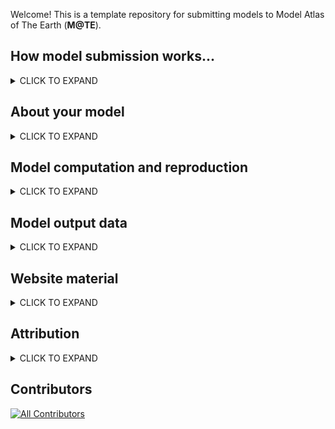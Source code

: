 Welcome! This is a template repository for submitting models to Model Atlas of The Earth (**M@TE**). 

How model submission works...
-----

<details><summary>CLICK TO EXPAND</summary>
<p>


* create a new repository by clicking on the __Use this template__ button above
* name your repository using this convention:
   * `creatorname_year_keyword` (e.g. `corcho_2022_collision`)
* populate this markdown document (`Readme.md`) with as much information as you can
* information is recorded in 3 recurring structures:
    * **Metadata Fields** (markdown tables)
    * **Metadata Tags** (markdown checkboxes)
    * **File Description** (markdown tables)
* you need to physically edit the markdown (plain text). You can do this directly through github, or on your device with a plain text editor.
    * Many of the fields have place holder / example text to help guide you. Delete this text and replace with your own.   
* add any files to the `model_files` and `web_files` subfolders.
* once you have completed these steps, you can submit your model back to M@TE <https://github.com/ModelAtlasofTheEarth>

> **Note**
> The Wiki provides more detailed information on submission. Create a Github Issue if you have problems or questions. 

  
</p>
</details>

About your model
-----

<details><summary>CLICK TO EXPAND</summary>
<p>

**Metadata fields**

Field | Value | Notes
--- | --- | ---
**Title** | E.g., _my new expanding earth model_ | E.g. additional notes, including problems/questions arising
**Abstract** | _An abstract for your model (preferrably plain language)_ | 
**Keywords** | _keyword 1_ (add rows as needed) | 
**Field of research (FOR) code** | E.g., 3706 ( see <https://vocabs.ardc.edu.au/viewById/316>)  (add rows as needed) |


**Metadata  Tags**

> **Note**
> Place an X in in the boxes to select!

- [ ] published study
- [ ] commmunity benchmark
- [ ] attempted reproduction of a previous model (including with different codes, etc)
- [ ] missing data model (input files available, requires re-running by community)


</p>
</details>


Model computation and reproduction
-----

<details><summary>CLICK TO EXPAND</summary>
<p>

**Metadata fields**


The following fields provide information and references for sources and processes that were used to create the dataset.  Provide software and computing details, versioning, web references, DOIs, Github links, input datasets etc. on any of the components and workflows that went into the generation of the dataset. 


Field | Value | Notes
--- | --- | ---
**software framework** | | 
**software version** | E.g. Models run with UWGeodynamics version 2.15, compatible with versions 2.12-2.15  |
**source code link** |  | 
**input datasets** |  | 
**computer details** | E.g., cluster name, Operating System, MPI version, number of cores  | 
**additional notes** | E.g., This product was generated by XX method as described by XX et al. (yyyy) <paper doi>. Further details and code for the method are available in the Github/code repository XX....This product is derived from dataset XX (dataset doi or link to details). The method is detailed in .... and uses inputs X (link), Y (link), Z (link) to produce this published product. |



**Metadata  Tags**

- [ ] this submission includes input files
- [ ] this submission includes a software container or environent file for __running the model__ (i.e. docker image, dockerfile, conda environment.yml)
- [ ] this submission includes postprocessing files
- [ ] this submission includes a software container or environent file __for postprocessing__
- [ ] postprocessing files are linked to data on the NCI's GeoNetwork (through thredds/OPeNDAP API)


> **Note**
> Please add any additional files (related to model execution, reproduction and postprocessing) to the `model_files` folder. Describe these files in the **File Description** table below.

**File Description**

Filename/pattern | Description | Notes
--- | --- | ---
E.g., `model_files/input.py` (add rows as needed) |  E.g., description of `model_files/input.py`  | 
E.g., `model_files/Dockerfile` (add rows as needed) | E.g., description of `model_files/Dockerfile`  | E.g., link to existing image on Dockerhub
E.g., `log.txt` | E.g., Logfile from original model execution on NCI Gadi  | 




</p>
</details>


Model output data
-----

<details><summary>CLICK TO EXPAND</summary>
<p>


**Metadata  Tags**

- [ ] this submission  includes model output data

> **Note**
> If the above box is ticked, the M@TE team will contact you with details for uploading data. Please fill out the **Metadata fields** Tables below.  Please describe output data files using the **File Description** Table. 
  
**Metadata fields**

Field | Value | Notes
--- | --- | ---
**Temporal extents (if applicable)** | e.g., Begin time (YYYY/MM/DD, or 50 Myr)  End time (YYYY/MM/DD, or 20 Myr) | ---
**Spatial extents (if applicable)** | e.g.,  west bounding longitude (degrees), east bounding longitude (degrees), ...| ---
**Local NCI file path** | Completed once data are available on NCI Geonetwork Catalog | 
**DOI (NCI Internal Field)** | Completed once data are available on NCI Geonetwork Catalog | 
**additional notes** | E.g., output data ar saved at time/step increments of (100 Kyr) | 


> **Note**
> Model output data is _Not_ submitted through Github. However the **File Description** Table provides a place to describe those files. Include anything that might be useful for the community (or your future self): datum or reference values, units, nature of the data (scalar/vector/tensor), order of components. 

**File Description**

Filename/pattern | Description | Notes
--- | --- | ---
E.g. `velocity_**.h5`, | E.g. velocity field on mesh nodes, units cm/y, first component is horizontal, second component is vertical (positive up), files saved at 1 Ma intervals  | 
`topography.csv`  | E.g. topography relative to initial (undeformed) upper boundary of model, units m  | 


</p>
</details>


Website material
-----

<details><summary>CLICK TO EXPAND</summary>
<p>


> **Note**
> To feature your model on our website (<https://mate.science>), we will require some images/animations and captions. Please add files to the `web_files` folder, and describe these files using the following **File Description** Table. The **Purpose** field will be used to help direct the content. You do not need to supply all of these, and you may supply multiple files with the same purpose.

**File Description**

File | Purpose | Caption
--- | --- | ---
`image1.png` | landing page image | Caption for `image1.png`, Lorem ipsum dolor sit ame
`filex.png` | visual abstract |  Caption for `filex.jpg`
`figx.jpeg` | model setup | Caption of `figx.jpeg``
`model_animation.avi` | animation | Caption for of `model_animation.avi`


> **Note**
> Acceptible formats: JPEG, PNG, PDF, AVI, GIF, MP4. Total size of files will be limited by Github repository constraints




</p>
</details>



Attribution
-----
<details><summary>CLICK TO EXPAND</summary>
<p>


Field | Value | Notes
--- | --- | ---
**Associated publication DOI** | DOI | 
**Funder(s)** |  Please add rows as required if more than 1 funder. | 
**Author(s)** | Either use "refer to publication", or Author 1 (Last name, first name, organisation name, email address, ORCID ID)| 
**Licence** |  E.g., <a rel="license" href="http://creativecommons.org/licenses/by/4.0/"><img alt="Creative Commons License" style="border-width:0" src="https://i.creativecommons.org/l/by/4.0/88x31.png" /></a><br />This work is licensed under a <a rel="license" href="http://creativecommons.org/licenses/by/4.0/">Creative Commons Attribution 4.0 International License</a>. | 

> **Note on Publications**
> Please also add .bib entries for any associated publication to the `CITATIONS.bib` file
> See Wiki for further information on .bib files 

> **Note on Licence**
> we encourage model creators to issue a single licence that will cover all material sumbitted to M@TE.
> we recommend a Creative Commons license
> you can use the following website to choose from a range of options <Chttps://creativecommons.org/choose/> 




</p>
</details>


## Contributors

<!-- ALL-CONTRIBUTORS-LIST:START - Do not remove or modify this section -->
<!-- prettier-ignore-start -->
<!-- markdownlint-disable -->

<!-- markdownlint-restore -->
<!-- prettier-ignore-end -->

<!-- ALL-CONTRIBUTORS-LIST:END -->

[![All Contributors](https://img.shields.io/github/all-contributors/ModelAtlasofTheEarth/model_template?color=ee8449&style=flat-square)](#contributors)




